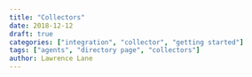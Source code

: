 ```yaml
---
title: "Collectors"
date: 2018-12-12
draft: true
categories: ["integration", "collector", "getting started"]
tags: ["agents", "directory page", "collectors"]
author: Lawrence Lane
---
```

